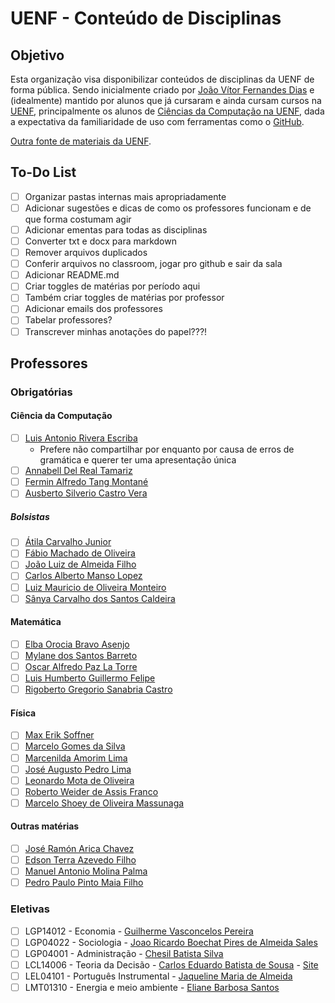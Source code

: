 # UENF - Conteúdo de Disciplinas

## Objetivo

Esta organização visa disponibilizar conteúdos de disciplinas da UENF de forma pública. Sendo inicialmente criado por [João Vítor Fernandes Dias][LinkGitHub_jvfd3] e (idealmente) mantido por alunos que já cursaram e ainda cursam cursos na [UENF][LinkUENF], principalmente os alunos de [Ciências da Computação na UENF][LinkCCUENF], dada a expectativa da familiaridade de uso com ferramentas como o [GitHub][LinkGitHub].

[Outra fonte de materiais da UENF][LinkPasseiDireto].

## To-Do List

- [ ] Organizar pastas internas mais apropriadamente
- [ ] Adicionar sugestões e dicas de como os professores funcionam e de que forma costumam agir
- [ ] Adicionar ementas para todas as disciplinas
- [ ] Converter txt e docx para markdown
- [ ] Remover arquivos duplicados
- [ ] Conferir arquivos no classroom, jogar pro github e sair da sala
- [ ] Adicionar README.md
- [ ] Criar toggles de matérias por período aqui
- [ ] Também criar toggles de matérias por professor
- [ ] Adicionar emails dos professores
- [ ] Tabelar professores? <!-- https://stackoverflow.com/questions/47344571/how-to-draw-checkbox-or-tick-mark-in-github-markdown-table -->
- [ ] Transcrever minhas anotações do papel???!

## Professores

### Obrigatórias

#### Ciência da Computação <!-- 4 -->

- [ ] [Luis Antonio Rivera Escriba][LattesRivera] <!-- rivera@uenf.br -->
  - Prefere não compartilhar por enquanto por causa de erros de gramática e querer ter uma apresentação única
- [ ] [Annabell Del Real Tamariz][LattesAnnabell] <!-- annabell@uenf.br -->
- [ ] [Fermin Alfredo Tang Montané][LattesTang] <!-- tang@uenf.br -->
- [ ] [Ausberto Silverio Castro Vera][LattesAusberto] <!-- ascv@uenf.br --> <!-- LCMAT -->

##### Bolsistas <!-- 6 -->

- [ ] [Átila Carvalho Junior][LattesAtila]
- [ ] [Fábio Machado de Oliveira][LattesFabio]
- [ ] [João Luiz de Almeida Filho][LattesJoaoLuiz]
- [ ] [Carlos Alberto Manso Lopez][LattesCarlos]
- [ ] [Luiz Mauricio de Oliveira Monteiro][LattesLM]
- [ ] [Sânya Carvalho dos Santos Caldeira][LattesSanya]

#### Matemática <!-- 5 -->

- [ ] [Elba Orocia Bravo Asenjo][LattesElba] <!-- elba.bravo@gmail.com --> <!-- LCMAT -->
- [ ] [Mylane dos Santos Barreto][LattesMylane]
- [ ] [Oscar Alfredo Paz La Torre][LattesOscar] <!-- oscar@uenf.br --> <!-- LCMAT -->
- [ ] [Luis Humberto Guillermo Felipe][LattesGuillermo] <!-- guillerm@uenf.br -->
- [ ] [Rigoberto Gregorio Sanabria Castro][LattesRigoberto] <!-- rigobertocastro04@gmail.com --> <!-- LCMAT -->

#### Física <!-- 7 -->

- [ ] [Max Erik Soffner][LattesMax] <!-- mes@uenf.br -->
- [ ] [Marcelo Gomes da Silva][LatesMarceloGomes] <!-- mgs@uenf.br -->
- [ ] [Marcenilda Amorim Lima][LattesMarcenilda]
- [ ] [José Augusto Pedro Lima][LattesZeGuto] <!-- japlima@uenf.br -->
- [ ] [Leonardo Mota de Oliveira][LattesLeo] <!-- mota@uenf.br -->
- [ ] [Roberto Weider de Assis Franco][LattesRobertoFranco] <!-- franco@uenf.br -->
- [ ] [Marcelo Shoey de Oliveira Massunaga][LattesShoey] <!-- shoey@uenf.br -->
<!-- - [ ] [Marcelo de Oliveira Souza][LattesAstronauta] mm@uenf.br -->

#### Outras matérias <!-- 4 -->

- [ ] [José Ramón Arica Chavez][LattesArica] <!-- arica@uenf.br, jose.arica.chavez@gmail.com --> <!-- LEPROD -->
- [ ] [Edson Terra Azevedo Filho][LattesEdson] <!-- etaf@uenf.br  , edsonterrafilho@gmail.com --> <!-- LEPROD, LGPP -->
- [ ] [Manuel Antonio Molina Palma][LattesMolina] <!-- LEPROD -->
- [ ] [Pedro Paulo Pinto Maia Filho][LattesPedroPaulo]

### Eletivas <!-- 6 -->

- [ ] LGP14012 - Economia - [Guilherme Vasconcelos Pereira][LattesGuilherme]
- [ ] LGP04022 - Sociologia - [Joao Ricardo Boechat Pires de Almeida Sales][LattesBoechat]
- [ ] LGP04001 - Administração - [Chesil Batista Silva][LattesChesil]
- [ ] LCL14006 - Teoria da Decisão - [Carlos Eduardo Batista de Sousa][LattesCarlosEduardo] - [Site][LinkCarlosEduardo]
- [ ] LEL04101 - Português Instrumental - [Jaqueline Maria de Almeida][LattesJaqueline]
- [ ] LMT01310 - Energia e meio ambiente - [Eliane Barbosa Santos][LattesEliane]

[LattesLM]:             http://lattes.cnpq.br/6222563458861842
[LattesLeo]:            http://lattes.cnpq.br/8119272967700641
[LattesMax]:            http://lattes.cnpq.br/5294781291958691
[LattesElba]:           http://lattes.cnpq.br/8819066025912342
[LattesTang]:           http://lattes.cnpq.br/9974379145983363
[LattesOscar]:          http://lattes.cnpq.br/2448699193711406
[LattesShoey]:          http://lattes.cnpq.br/7302577637950656
[LattesFabio]:          http://lattes.cnpq.br/2688606582146646
[LattesAtila]:          http://lattes.cnpq.br/4365020483514414
[LattesArica]:          http://lattes.cnpq.br/2774664527261102
[LattesEdson]:          http://lattes.cnpq.br/7666677740215248
[LattesSanya]:          http://lattes.cnpq.br/4085481702181393
[LattesMolina]:         http://lattes.cnpq.br/6034302026767691
[LattesMylane]:         http://lattes.cnpq.br/7018843980700014
[LattesZeGuto]:         http://lattes.cnpq.br/2746858124459124
[LattesEliane]:         http://lattes.cnpq.br/1517641534499568
[LattesCarlos]:         http://lattes.cnpq.br/9204385052448978
[LattesChesil]:         http://lattes.cnpq.br/6312131273293418
[LattesRivera]:         http://lattes.cnpq.br/6277334830315068
[LattesBoechat]:        http://lattes.cnpq.br/0431659567271611
[LattesAnnabell]:       http://lattes.cnpq.br/7484786835288826
[LattesJoaoLuiz]:       http://lattes.cnpq.br/2752038796773129
[LattesAusberto]:       http://lattes.cnpq.br/5716122572035460
[LattesGuillermo]:      http://lattes.cnpq.br/5592157199814909
[LattesJaqueline]:      http://lattes.cnpq.br/1971913582907475
[LattesGuilherme]:      http://lattes.cnpq.br/6272649442107303
[LattesRigoberto]:      http://lattes.cnpq.br/3844823051682851
[LattesMarcenilda]:     http://lattes.cnpq.br/8531997680500054
[LattesPedroPaulo]:     http://lattes.cnpq.br/4368839025919696
<!-- [LattesAstronauta]:     http://lattes.cnpq.br/1488981360251176 -->
[LatesMarceloGomes]:    http://lattes.cnpq.br/0553046070876845
[LattesCarlosEduardo]:  http://lattes.cnpq.br/4648508077667482
[LattesRobertoFranco]:  http://lattes.cnpq.br/5208824640229110
[LinkCarlosEduardo]:    https://sites.google.com/site/carlosebdesousa/

[LinkGitHub_jvfd3]: https://github.com/jvfd3
[LinkGitHub]:       https://github.com/
[LinkCCUENF]:       https://cc.uenf.br/
[LinkUENF]:         https://uenf.br/portal/

[LinkPasseiDireto]: https://www.passeidireto.com/busca?q=uenf&tipo=1
